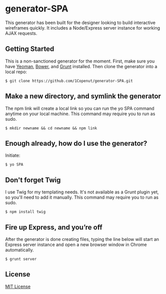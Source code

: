 # generator-SPA
This generator has been built for the designer looking to build interactive wireframes quickly. It includes a Node/Express server instance for working AJAX requests.


## Getting Started
This is a non-sanctioned generator for the moment. First, make sure you have [Yeoman](http://yeoman.io), [Bower](http:bower.io), and [Grunt](http:gruntjs.com) installed. Then clone the generator into a local repo:

```
$ git clone https://github.com/1Copenut/generator-SPA.git
```

## Make a new directory, and symlink the generator
The npm link will create a local link so you can run the yo SPA command anytime on your local machine. This command may require you to run as sudo.

```
$ mkdir newname && cd newname && npm link
```

## Enough already, how do I use the generator?
Initiate:

```
$ yo SPA
```

## Don't forget Twig
I use Twig for my templating needs. It's not available as a Grunt plugin yet, so you'll need to add it manually. This command may require you to run as sudo.

```
$ npm install twig
```

## Fire up Express, and you&rsquo;re off
After the generator is done creating files, typing the line below will start an Express server instance and open a new browser window in Chrome automatically.

```
$ grunt server
```

## License
[MIT License](http://en.wikipedia.org/wiki/MIT_License)
